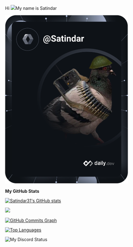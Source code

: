 Hi ![](https://user-images.githubusercontent.com/18350557/176309783-0785949b-9127-417c-8b55-ab5a4333674e.gif)My name is Satindar


<a href="https://satindars-den.cf"><img src="https://github.com/satindar31/satindar31/blob/master/devcard.svg" width="400" alt="Satindar's Dev Card"/></a>



<b>My GitHub Stats</b>

<a href="http://www.github.com/Satindar31"><img src="https://github-readme-stats.vercel.app/api?username=Satindar31&show_icons=true&hide=&count_private=true&title_color=0891b2&text_color=ffffff&icon_color=0891b2&bg_color=1c1917&hide_border=true&show_icons=true" alt="Satindar31's GitHub stats" /></a>

<a href="http://www.github.com/Satindar31"><img src="https://github-readme-streak-stats.herokuapp.com/?user=Satindar31&stroke=ffffff&background=1c1917&ring=0891b2&fire=0891b2&currStreakNum=ffffff&currStreakLabel=0891b2&sideNums=ffffff&sideLabels=ffffff&dates=ffffff&hide_border=true" /></a>

<a href="http://www.github.com/Satindar31"><img src="https://github-readme-activity-graph.cyclic.app/graph?username=Satindar31&bg_color=1c1917&color=ffffff&line=0891b2&point=ffffff&area_color=1c1917&area=true&hide_border=true&custom_title=GitHub%20Commits%20Graph" alt="GitHub Commits Graph" /></a>

<a href="https://github.com/Satindar31" align="left"><img src="https://github-readme-stats.vercel.app/api/top-langs/?username=Satindar31&langs_count=10&title_color=0891b2&text_color=ffffff&icon_color=0891b2&bg_color=1c1917&hide_border=true&locale=en&custom_title=Top%20%Languages" alt="Top Languages" /></a>

![My Discord Status](https://discord.c99.nl/widget/theme-4/713254655999868931.png )
